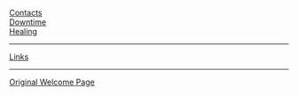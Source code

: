 [Contacts](Contacts)
<br>[Downtime](Downtime)
<br>[Healing](Miscellaneous\Healing.md)

---

[Links](Miscellaneous\Links.md)

---

[Original Welcome Page](Miscellaneous\Welcome_Original.md)
